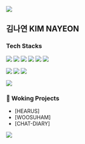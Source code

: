 <img src="https://capsule-render.vercel.app/api?type=waving&color=BDBDC8&height=150&section=header" />

## 김나연 KIM NAYEON 

### Tech Stacks 
<img src="https://img.shields.io/badge/HTML5-E34F26?style=flat-square&logo=html5&logoColor=white"/> <img src="https://img.shields.io/badge/CSS3-1572B6?style=flat-square&logo=css3&logoColor=white"/> <img src="https://img.shields.io/badge/JavaScript-F7DF1E?style=flat-square&logo=javascript&logoColor=black"/> <img src="https://img.shields.io/badge/React-61DAFB?style=flat-square&logo=React&logoColor=black"/> <img src="https://img.shields.io/badge/Typescript-3178C6?style=flat-square&logo=Typescript&logoColor=white"/> <img src="https://img.shields.io/badge/Next.js-000000?style=flat-square&logo=Next.js&logoColor=white"/>

<img src="https://img.shields.io/badge/Sass-CC6699?style=flat-square&logo=Sass&logoColor=white"/> <img src="https://img.shields.io/badge/Tailwind CSS-06B6D4?style=flat-square&logo=Tailwind CSS&logoColor=white"/> <img src="https://img.shields.io/badge/styled components-DB7093?style=flat-square&logo=styled-components&logoColor=white"/>
<br>

<img src="https://img.shields.io/badge/socket.io-010101?style=for-the-badge&logo=socket.io&logoColor=white">

### 🔭 Woking Projects
- [HEARUS] 
- [WOOSUHAM] 
- [CHAT-DIARY] 

<img src="https://capsule-render.vercel.app/api?type=waving&color=BDBDC8&height=150&section=footer" />
